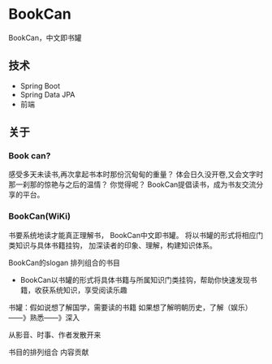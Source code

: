 # BookCan
BookCan，中文即书罐
## 技术
* Spring Boot
* Spring Data JPA
* 前端

## 关于
### Book can?
感受多天未读书,再次拿起书本时那份沉甸甸的重量？
体会日久没开卷,又会文字时那一刹那的惊艳与之后的温情？
你觉得呢？
BookCan提倡读书，成为书友交流分享的平台。
### BookCan(WiKi)
书要系统地读才能真正理解书，
BookCan中文即书罐。
将以书罐的形式将相应门类知识与具体书籍挂钩，
加深读者的印象、理解，构建知识体系。

BookCan的slogan 排列组合的书目
* BookCan以书罐的形式将具体书籍与所属知识门类挂钩，帮助你快速发现书籍，收获系统知识，享受阅读乐趣

书罐：假如说想了解国学，需要读的书籍
如果想了解明朝历史，了解（娱乐）——》熟悉——》深入

从影音、时事、作者发散开来

书目的排列组合
内容贡献
